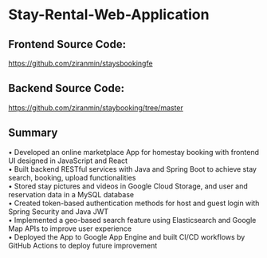 # Stay-Rental-Web-Application

## Frontend Source Code: <br />
https://github.com/ziranmin/staysbookingfe
 
## Backend Source Code: <br />
https://github.com/ziranmin/staybooking/tree/master

## Summary 
•	Developed an online marketplace App for homestay booking with frontend UI designed in JavaScript and React <br />
•	Built backend RESTful services with Java and Spring Boot to achieve stay search, booking, upload functionalities <br />
•	Stored stay pictures and videos in Google Cloud Storage, and user and reservation data in a MySQL database <br />
•	Created token-based authentication methods for host and guest login with Spring Security and Java JWT <br />
•	Implemented a geo-based search feature using Elasticsearch and Google Map APIs to improve user experience <br />
•	Deployed the App to Google App Engine and built CI/CD workflows by GitHub Actions to deploy future improvement <br />
 
